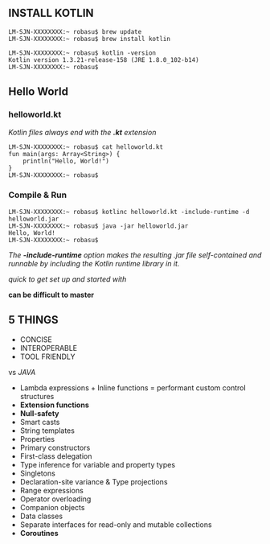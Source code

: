 ## INSTALL KOTLIN

```
LM-SJN-XXXXXXXX:~ robasu$ brew update
LM-SJN-XXXXXXXX:~ robasu$ brew install kotlin
```

```
LM-SJN-XXXXXXXX:~ robasu$ kotlin -version
Kotlin version 1.3.21-release-158 (JRE 1.8.0_102-b14)
LM-SJN-XXXXXXXX:~ robasu$ 
```

## Hello World
### helloworld.kt

*Kotlin files always end with the **.kt** extension*

```
LM-SJN-XXXXXXXX:~ robasu$ cat helloworld.kt 
fun main(args: Array<String>) {
    println("Hello, World!")
}
LM-SJN-XXXXXXXX:~ robasu$ 
```
### Compile & Run

```
LM-SJN-XXXXXXXX:~ robasu$ kotlinc helloworld.kt -include-runtime -d helloworld.jar
LM-SJN-XXXXXXXX:~ robasu$ java -jar helloworld.jar
Hello, World!
LM-SJN-XXXXXXXX:~ robasu$ 
```

*The **-include-runtime** option makes the resulting .jar file self-contained and runnable by including the Kotlin runtime library in it.*

*quick to get set up and started with*

**can be difficult to master**

## 5 THINGS

- CONCISE
- INTEROPERABLE
- TOOL FRIENDLY

vs *JAVA*

- Lambda expressions + Inline functions = performant custom control structures
- **Extension functions**
- **Null-safety**
- Smart casts
- String templates
- Properties
- Primary constructors
- First-class delegation
- Type inference for variable and property types
- Singletons
- Declaration-site variance & Type projections
- Range expressions
- Operator overloading
- Companion objects
- Data classes
- Separate interfaces for read-only and mutable collections
- **Coroutines**

